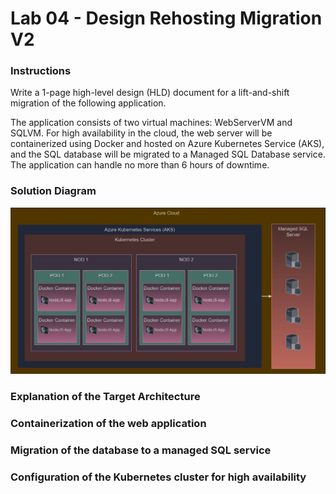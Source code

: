 # Lab 04 - Design Rehosting Migration V2

### Instructions

Write a 1-page high-level design (HLD) document for a lift-and-shift migration of the following application.

The application consists of two virtual machines: WebServerVM and SQLVM. For high availability in the cloud, the web server will be containerized using Docker and hosted on Azure Kubernetes Service (AKS), and the SQL database will be migrated to a Managed SQL Database service. The application can handle no more than 6 hours of downtime.

### Solution Diagram

![Solution Diagram](/images/TargetSolutionDiagram.jpg)

### Explanation of the Target Architecture


### Containerization of the web application



### Migration of the database to a managed SQL service



### Configuration of the Kubernetes cluster for high availability
